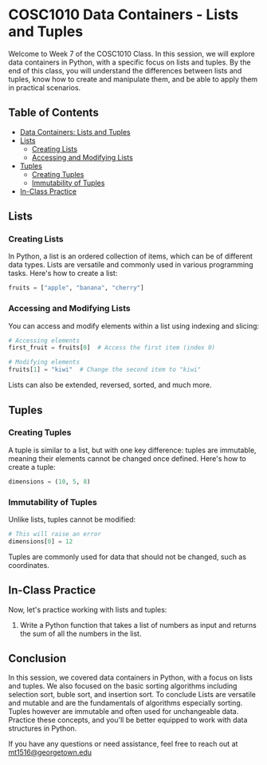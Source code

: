
# COSC1010 Data Containers - Lists and Tuples

Welcome to Week 7 of the COSC1010 Class. In this session, we will explore data containers in Python, with a specific focus on lists and tuples. By the end of this class, you will understand the differences between lists and tuples, know how to create and manipulate them, and be able to apply them in practical scenarios.

## Table of Contents

- [Data Containers: Lists and Tuples](#data-containers-lists-and-tuples)
- [Lists](#lists)
  - [Creating Lists](#creating-lists)
  - [Accessing and Modifying Lists](#accessing-and-modifying-lists)
- [Tuples](#tuples)
  - [Creating Tuples](#creating-tuples)
  - [Immutability of Tuples](#immutability-of-tuples)
- [In-Class Practice](#in-class-practice)

## Lists

### Creating Lists

In Python, a list is an ordered collection of items, which can be of different data types. Lists are versatile and commonly used in various programming tasks. Here's how to create a list:

```python
fruits = ["apple", "banana", "cherry"]
```

### Accessing and Modifying Lists

You can access and modify elements within a list using indexing and slicing:

```python
# Accessing elements
first_fruit = fruits[0]  # Access the first item (index 0)

# Modifying elements
fruits[1] = "kiwi"  # Change the second item to "kiwi"
```

Lists can also be extended, reversed, sorted, and much more.

## Tuples

### Creating Tuples

A tuple is similar to a list, but with one key difference: tuples are immutable, meaning their elements cannot be changed once defined. Here's how to create a tuple:

```python
dimensions = (10, 5, 8)
```

### Immutability of Tuples

Unlike lists, tuples cannot be modified:

```python
# This will raise an error
dimensions[0] = 12
```

Tuples are commonly used for data that should not be changed, such as coordinates.

## In-Class Practice

Now, let's practice working with lists and tuples:

1. Write a Python function that takes a list of numbers as input and returns the sum of all the numbers in the list.

## Conclusion

In this session, we covered data containers in Python, with a focus on lists and tuples. We also focused on the basic sorting algorithms including selection sort, buble sort, and insertion sort.
To conclude Lists are versatile and mutable and are the fundamentals of algorithms especially sorting. Tuples however are immutable and often used for unchangeable data. Practice these concepts, and you'll be better equipped to work with data structures in Python.

If you have any questions or need assistance, feel free to reach out at mt1516@georgetown.edu
